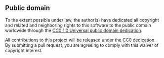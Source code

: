 ## Public domain

To the extent possible under law, the author(s) have dedicated all copyright 
and related and neighboring rights to this software to the public domain 
worldwide through the [CC0 1.0 Universal public domain dedication](https://creativecommons.org/publicdomain/zero/1.0/).

All contributions to this project will be released under the CC0
dedication. By submitting a pull request, you are agreeing to comply
with this waiver of copyright interest.

